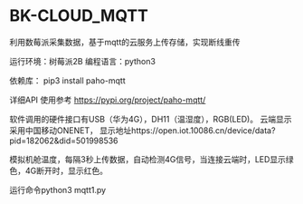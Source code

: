 # BK-CLOUD_MQTT
利用数莓派采集数据，基于mqtt的云服务上传存储，实现断线重传

运行环境：树莓派2B
编程语言：python3

依赖库：
pip3 install paho-mqtt 

详细API 使用参考
https://pypi.org/project/paho-mqtt/


软件调用的硬件接口有USB（华为4G），DH11（温湿度），RGB(LED)。
云端显示采用中国移动ONENET，
显示地址https://open.iot.10086.cn/device/data?pid=182062&did=501998536

模拟机舱温度，每隔3秒上传数据，自动检测4G信号，当连接云端时，LED显示绿色，4G断开时，显示红色。

运行命令python3 mqtt1.py
